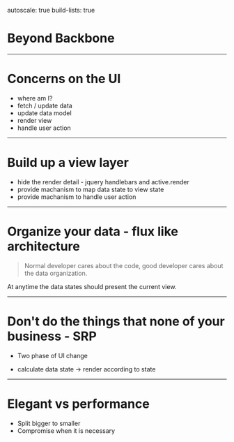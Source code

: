 autoscale: true
build-lists: true

# Beyond Backbone

---

# Concerns on the UI

* where am I?
* fetch / update data
* update data model
* render view
* handle user action

---

# Build up a view layer

* hide the render detail - jquery handlebars and active.render
* provide machanism to map data state to view state
* provide machanism to handle user action

---

# Organize your data - flux like architecture

> Normal developer cares about the code, good developer cares about the data organization.

At anytime the data states should present the current view.

---

# Don't do the things that none of your business - SRP

* Two phase of UI change
 - calculate data state -> render according to state

---

# Elegant vs performance 

* Split bigger to smaller
* Compromise when it is necessary
